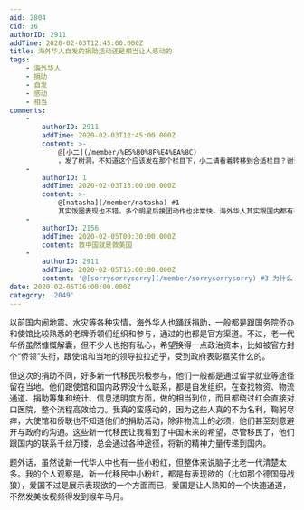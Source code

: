 ```yaml
---
aid: 2804
cid: 16
authorID: 2911
addTime: 2020-02-03T12:45:00.000Z
title: 海外华人自发的捐助活动还是相当让人感动的
tags:
    - 海外华人
    - 捐助
    - 自发
    - 感动
    - 相当
comments:
    -
        authorID: 2911
        addTime: 2020-02-03T12:45:00.000Z
        content: >-
            @[小二](/member/%E5%B0%8F%E4%BA%8C)
            ，发了树洞，不知道这个应该发在那个栏目下，小二请看着转移到合适栏目？谢谢！
    -
        authorID: 1
        addTime: 2020-02-03T13:00:00.000Z
        content: >-
            @[natasha](/member/natasha) #1
            其实饭圈表现也不错，多个明星后援团动作也非常快。海外华人其实跟国内都有千丝万缕的联系，当你在国内的好友跟你说起疫情，你是不可能无动于衷的。
    -
        authorID: 2156
        addTime: 2020-02-05T00:30:00.000Z
        content: 救中国就是救美国
    -
        authorID: 2911
        addTime: 2020-02-05T16:00:00.000Z
        content: '@[sorrysorrysorry](/member/sorrysorrysorry) #3 为什么？ 而且好多海外华人并非住在美国啊？'
date: 2020-02-05T16:00:00.000Z
category: '2049'
---
```


以前国内闹地震、水灾等各种灾情，海外华人也踊跃捐助，一般都是跟国务院侨办和使馆比较熟悉的老牌侨领们组织和参与，通过的也都是官方渠道。不过，老一代华侨虽然慷慨解囊，但不少人也抱有私心，希望换得一点政治资本，比如被官方封个“侨领”头衔，跟使馆和当地的领导拉拉近乎，受到政府表彰嘉奖什么的。

但这次的捐助不同，好多新一代移民积极参与，他们一般都是通过留学就业等途径留在当地。他们跟使馆和国内政界没什么联系，都是自发组织，在查找物资、物流通道、捐助筹集和统计、信息透明度方面，做的相当到位，而且都绕过红会直接对口医院，整个流程高效给力。我真的蛮感动的，因为这些人真的不为名利，鞠躬尽瘁，大使馆和侨联也不知道他们的捐助活动，除非物流上的必须，他们甚至刻意避开与政府的沟通。这些新一代移民让我看到了中国未来的希望，尽管移民了，他们跟国内的联系千丝万缕，总会通过各种途径，将新的精神力量传递到国内。

题外话，虽然说新一代华人中也有一些小粉红，但整体来说脑子比老一代清楚太多。我的个人观察是，新一代移民中小粉红，都是有表现欲的（比如那个德国母战狼），爱国不过是展示表现欲的一个方面而已，爱国是让人熟知的一个快速通道，不然发美妆视频得发到猴年马月。
